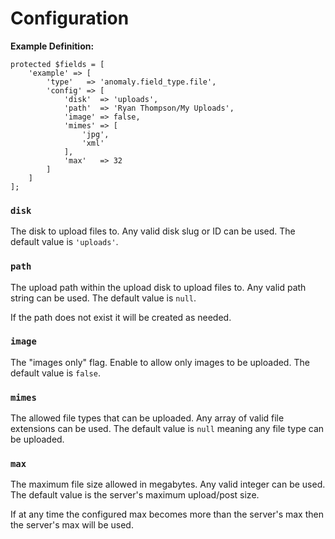 # Configuration

**Example Definition:**

```
protected $fields = [
    'example' => [
        'type'   => 'anomaly.field_type.file',
        'config' => [
            'disk'  => 'uploads',
            'path'  => 'Ryan Thompson/My Uploads',
            'image' => false,
            'mimes' => [
                'jpg',
                'xml'
            ],
            'max'   => 32
        ]
    ]
];
```

### `disk`

The disk to upload files to. Any valid disk slug or ID can be used. The default value is `'uploads'`.

### `path`

The upload path within the upload disk to upload files to. Any valid path string can be used. The default value is `null`.

If the path does not exist it will be created as needed.

### `image`

The "images only" flag. Enable to allow only images to be uploaded. The default value is `false`.

### `mimes`

The allowed file types that can be uploaded. Any array of valid file extensions can be used. The default value is `null` meaning any file type can be uploaded.

### `max`

The maximum file size allowed in megabytes. Any valid integer can be used. The default value is the server's maximum upload/post size.

If at any time the configured max becomes more than the server's max then the server's max will be used.
